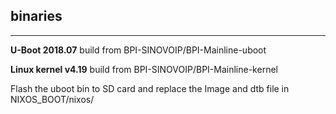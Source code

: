 
## binaries


----------


**U-Boot 2018.07** build from BPI-SINOVOIP/BPI-Mainline-uboot

**Linux kernel v4.19** build from BPI-SINOVOIP/BPI-Mainline-kernel

Flash the uboot bin to SD card and replace the Image and dtb file in NIXOS_BOOT/nixos/
